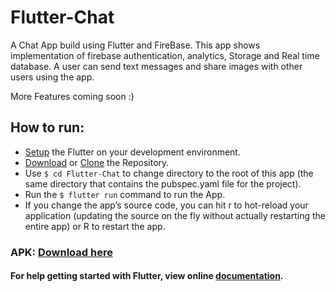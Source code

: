 # Flutter-Chat

A Chat App build using Flutter and FireBase. This app shows implementation of firebase authentication, analytics, Storage and Real time database. A user can send text messages and share images with other users using the app. 

More Features coming soon :)

## How to run:
* [Setup](https://flutter.io/setup/) the Flutter on your development environment.
* [Download](https://github.com/sagarchoudhary96/Flutter-Chat/archive/master.zip) or [Clone](https://github.com/sagarchoudhary96/Flutter-Chat) the Repository.
* Use `$ cd Flutter-Chat` to change directory to the root of this app (the same directory that contains the pubspec.yaml file for the project).
* Run the `$ flutter run` command to run the App.
* If you change the app’s source code, you can hit r to hot-reload your application (updating the source on the fly without actually restarting the entire app) or R to restart the app.

### APK: [Download here](http://bit.do/flutter-chat)

#### For help getting started with Flutter, view online [documentation](http://flutter.io/).
